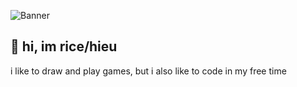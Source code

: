 ![Banner](https://file.garden/Z2qKUX9U8UFvf65x/cardboarda.png)
## 🍚 hi, im rice/hieu
i like to draw and play games, but i also like to code in my free time
